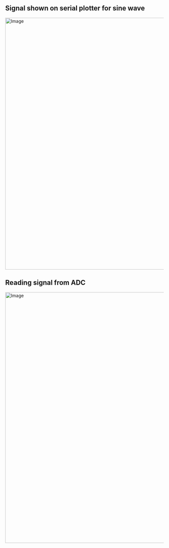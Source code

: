 ## Signal shown on serial plotter for sine wave

<img width="799" alt="Image" src="https://github.com/user-attachments/assets/d6cfee19-5cfc-4135-8640-78542cbbb886" />

## Reading signal from ADC
<img width="796" alt="Image" src="https://github.com/user-attachments/assets/6f16afb7-3fa3-47f4-a378-62b517d3cadd" />
